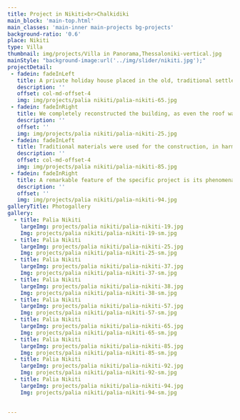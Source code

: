 ```yaml
---
title: Project in Nikiti<br>Chalkidiki
main_block: 'main-top.html'
main_classes: 'main-inner main-projects bg-projects'
background-ratio: '0.6'
place: Nikiti
type: Villa
thumbnail: img/projects/Villa in Panorama,Thessaloniki-vertical.jpg
mainStyle: "background-image:url('../img/slider/nikiti.jpg');"
projectDetail:
 - fadein: fadeInLeft
   title: A private holiday house placed in the old, traditional settlement of Nikiti.
   description: ''
   offset: col-md-offset-4
   img: img/projects/palia nikiti/palia-nikiti-65.jpg
 - fadein: fadeInRight
   title: We completely reconstructed the building, as even the roof was absent and only the walls were preserved.
   description: ''
   offset: ''
   img: img/projects/palia nikiti/palia-nikiti-25.jpg
 - fadein: fadeInLeft
   title: Traditional materials were used for the construction, in harmony with the architecture of the greater area as all buildings there are preservable and under the supervision of the Ephorate of New Monuments
   description: ''
   offset: col-md-offset-4
   img: img/projects/palia nikiti/palia-nikiti-85.jpg
 - fadein: fadeInRight
   title: A remarkable feature of the specific project is its phenomenal architecture and the stunning scenery of the settlement.
   description: ''
   offset: ''
   img: img/projects/palia nikiti/palia-nikiti-94.jpg
galleryTitle: Photogallery 
gallery:
  - title: Palia Nikiti
    largeImg: projects/palia nikiti/palia-nikiti-19.jpg
    Img: projects/palia nikiti/palia-nikiti-19-sm.jpg
  - title: Palia Nikiti
    largeImg: projects/palia nikiti/palia-nikiti-25.jpg
    Img: projects/palia nikiti/palia-nikiti-25-sm.jpg
  - title: Palia Nikiti
    largeImg: projects/palia nikiti/palia-nikiti-37.jpg
    Img: projects/palia nikiti/palia-nikiti-37-sm.jpg
  - title: Palia Nikiti
    largeImg: projects/palia nikiti/palia-nikiti-38.jpg
    Img: projects/palia nikiti/palia-nikiti-38-sm.jpg
  - title: Palia Nikiti
    largeImg: projects/palia nikiti/palia-nikiti-57.jpg
    Img: projects/palia nikiti/palia-nikiti-57-sm.jpg
  - title: Palia Nikiti
    largeImg: projects/palia nikiti/palia-nikiti-65.jpg
    Img: projects/palia nikiti/palia-nikiti-65-sm.jpg
  - title: Palia Nikiti
    largeImg: projects/palia nikiti/palia-nikiti-85.jpg
    Img: projects/palia nikiti/palia-nikiti-85-sm.jpg
  - title: Palia Nikiti
    largeImg: projects/palia nikiti/palia-nikiti-92.jpg
    Img: projects/palia nikiti/palia-nikiti-92-sm.jpg
  - title: Palia Nikiti
    largeImg: projects/palia nikiti/palia-nikiti-94.jpg
    Img: projects/palia nikiti/palia-nikiti-94-sm.jpg
    

---
```

